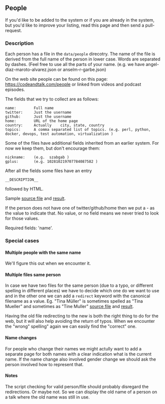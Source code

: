 ## People

If you'd like to be added to the system or if you are already in the system, but you'd like to improve
your listing, read this page and then send a pull-request.

### Description

Each person has a file in the `data/people` direcotry. The name of the file
is derived from the full name of the person in lower case. Words are separated by dashes.
(Feel free to use all the parts of your name. (e.g. we have angel-diaz-maroto-alvarez.json or anselm-r-garbe.json)

On the web site people can be found on this page: https://codeandtalk.com/people or linked from videos and podcast episodes.

The fields that we try to collect are as follows:

```
name:        Full name
twitter:     Just the username
github:      Just the username
home:        URL of the home page
country:     Actually    city, state, country
topics:      A comma separated list of topics. (e.g. perl, python, docker, devops, test automation, virtualization )
```

Some of the files have additional fields inherited from an earlier system. For now we keep them, but don't encourage them:
```
nickname:    (e.g.  szabgab )
gplus:       (e.g. 102810219707784087582 )
```

After all the fields some files have an entry

```
__DESCRIPTION__
```

followed by HTML.

Sample [source file](https://github.com/szabgab/codeandtalk.com/blob/main/data/people/gabor-szabo.json) and
[result](https://codeandtalk.com/p/gabor-szabo).

If the person does not have one of twitter/github/home then we put a - as the value to indicate
that. No value, or no field means we never tried to look for those values.

Required fields: 'name'.

### Special cases

#### Multiple people with the same name

We'll figure this out when we encounter it.

#### Multiple files same person
In case we have two files for the same person (due to a typo, or different spelling in different places)
we have to decide which one do we want to use and in the other one we can add a `redirect` keyword with the
canonical filename as a value.
Eg. "Tina Müller" is sometimes spelled as "Tina Mueller" and sometimes as "Tine Muller"
[source file](https://github.com/szabgab/codeandtalk.com/blob/main/data/people/tina-muller.json) and
[result](https://codeandtalk.com/p/tina-muller).

Having the old file redirecting to the new is both the right thing to do for the web, but it will also help
avoiding the return of typos. When we encounter the "wrong" spelling" again we can easily find the "correct" one.

#### Name changes

For people who change their names we might actully want to add a separate page for both names with a clear indication what is the current name.
If the name change also involved gender change we should ask the person involved how to represent that.

#### Notes

The script checking for valid person/file should probably disregard the redirections.
Or maybe not. So we can display the old name of a  person on a talk where the old name was still in use.
